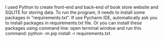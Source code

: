 I used Python to create front-end and back-end of book store website and SQLITE for storing data.
To run the program, it needs to install some packages in "requirements.txt".
If use Pycharm IDE, automatically ask you to install packages in requirements.txt file. 
Or you can install these packages using command line:
open terminal window and run this command:
    python -m pip install -r requirements.txt
